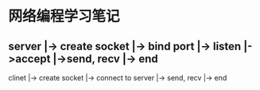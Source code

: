 网络编程学习笔记
====

server
  |-> create socket
  |-> bind port
  |-> listen
      |->accept
          |->send, recv
  |-> end
----------------------
clinet
  |-> create socket
  |-> connect to server
        |-> send, recv
  |-> end
